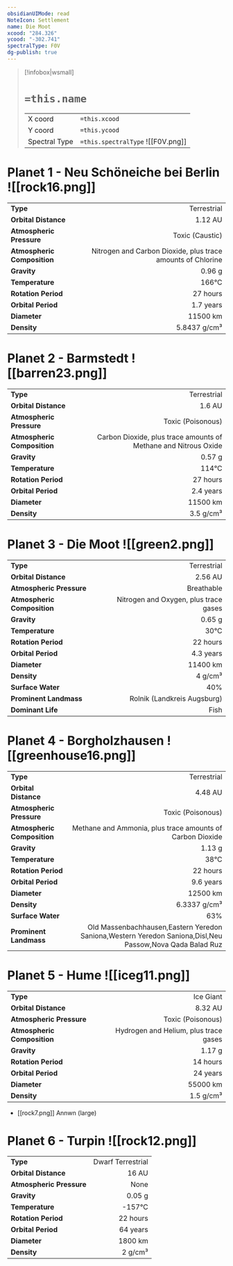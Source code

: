 ```yaml
---
obsidianUIMode: read
NoteIcon: Settlement
name: Die Moot
xcood: "284.326"
ycood: "-302.741"
spectralType: F0V
dg-publish: true
---
```

> [!infobox|wsmall]
> # `=this.name`
> | | |
> | - | - |
> | X coord | `=this.xcood` |
> | Y coord| `=this.ycood` |
> | Spectral Type | `=this.spectralType` ![[F0V.png]] |

# Planet 1 - Neu Schöneiche bei Berlin ![[rock16.png]]
|                             |                           |
| --------------------------- | -------------------------:|
| **Type**                    |             Terrestrial |
| **Orbital Distance**        |   1.12 AU |
| **Atmospheric Pressure**    |       Toxic (Caustic) |
| **Atmospheric Composition** |      Nitrogen and Carbon Dioxide, plus trace amounts of Chlorine |
| **Gravity**                 |        0.96 g |
| **Temperature**             |    166°C |
| **Rotation Period**         |  27 hours |
| **Orbital Period** | 1.7 years |
| **Diameter**                |      11500 km | 
| **Density**                 |    5.8437 g/cm³ |





# Planet 2 - Barmstedt ![[barren23.png]]
|                             |                           |
| --------------------------- | -------------------------:|
| **Type**                    |             Terrestrial |
| **Orbital Distance**        |   1.6 AU |
| **Atmospheric Pressure**    |       Toxic (Poisonous) |
| **Atmospheric Composition** |      Carbon Dioxide, plus trace amounts of Methane and Nitrous Oxide |
| **Gravity**                 |        0.57 g |
| **Temperature**             |    114°C |
| **Rotation Period**         |  27 hours |
| **Orbital Period** | 2.4 years |
| **Diameter**                |      11500 km | 
| **Density**                 |    3.5 g/cm³ |





# Planet 3 - Die Moot ![[green2.png]]
|                             |                           |
| --------------------------- | -------------------------:|
| **Type**                    |             Terrestrial |
| **Orbital Distance**        |   2.56 AU |
| **Atmospheric Pressure**    |       Breathable |
| **Atmospheric Composition** |      Nitrogen and Oxygen, plus trace gases |
| **Gravity**                 |        0.65 g |
| **Temperature**             |    30°C |
| **Rotation Period**         |  22 hours |
| **Orbital Period** | 4.3 years |
| **Diameter**                |      11400 km | 
| **Density**                 |    4 g/cm³ |
| **Surface Water**           |           40% | 
| **Prominent Landmass**      |         Rolnik (Landkreis Augsburg) | 
| **Dominant Life**           |         Fish |





# Planet 4 - Borgholzhausen ![[greenhouse16.png]]
|                             |                           |
| --------------------------- | -------------------------:|
| **Type**                    |             Terrestrial |
| **Orbital Distance**        |   4.48 AU |
| **Atmospheric Pressure**    |       Toxic (Poisonous) |
| **Atmospheric Composition** |      Methane and Ammonia, plus trace amounts of Carbon Dioxide |
| **Gravity**                 |        1.13 g |
| **Temperature**             |    38°C |
| **Rotation Period**         |  22 hours |
| **Orbital Period** | 9.6 years |
| **Diameter**                |      12500 km | 
| **Density**                 |    6.3337 g/cm³ |
| **Surface Water**           |           63% | 
| **Prominent Landmass**      |         Old Massenbachhausen,Eastern Yeredon Saniona,Western Yeredon Saniona,Disl,Neu Passow,Nova Qada Balad Ruz | 





# Planet 5 - Hume ![[iceg11.png]]
|                             |                           |
| --------------------------- | -------------------------:|
| **Type**                    |             Ice Giant |
| **Orbital Distance**        |   8.32 AU |
| **Atmospheric Pressure**    |       Toxic (Poisonous) |
| **Atmospheric Composition** |      Hydrogen and Helium, plus trace gases |
| **Gravity**                 |        1.17 g |
| **Rotation Period**         |  14 hours |
| **Orbital Period** | 24 years |
| **Diameter**                |      55000 km | 
| **Density**                 |    1.5 g/cm³ |



- [[rock7.png]] Annwn (large)

# Planet 6 - Turpin ![[rock12.png]]
|                             |                           |
| --------------------------- | -------------------------:|
| **Type**                    |             Dwarf Terrestrial |
| **Orbital Distance**        |   16 AU |
| **Atmospheric Pressure**    |       None |
| **Gravity**                 |        0.05 g |
| **Temperature**             |    -157°C |
| **Rotation Period**         |  22 hours |
| **Orbital Period** | 64 years |
| **Diameter**                |      1800 km | 
| **Density**                 |    2 g/cm³ |





